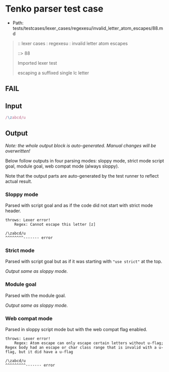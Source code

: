 # Tenko parser test case

- Path: tests/testcases/lexer_cases/regexesu/invalid_letter_atom_escapes/88.md

> :: lexer cases : regexesu : invalid letter atom escapes
>
> ::> 88
>
> Imported lexer test
>
> escaping a suffixed single lc letter

## FAIL

## Input

`````js
/\zabcd/u
`````

## Output

_Note: the whole output block is auto-generated. Manual changes will be overwritten!_

Below follow outputs in four parsing modes: sloppy mode, strict mode script goal, module goal, web compat mode (always sloppy).

Note that the output parts are auto-generated by the test runner to reflect actual result.

### Sloppy mode

Parsed with script goal and as if the code did not start with strict mode header.

`````
throws: Lexer error!
    Regex: Cannot escape this letter [z]

/\zabcd/u
^^^^^^^^------- error
`````

### Strict mode

Parsed with script goal but as if it was starting with `"use strict"` at the top.

_Output same as sloppy mode._

### Module goal

Parsed with the module goal.

_Output same as sloppy mode._

### Web compat mode

Parsed in sloppy script mode but with the web compat flag enabled.

`````
throws: Lexer error!
    Regex: Atom escape can only escape certain letters without u-flag; Regex body had an escape or char class range that is invalid with a u-flag, but it did have a u-flag

/\zabcd/u
^^^^^^^^^------- error
`````

